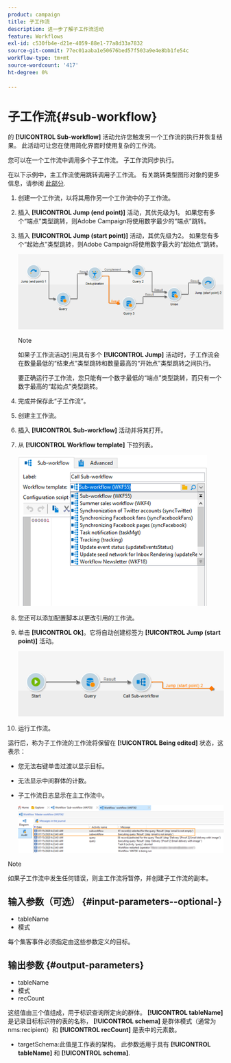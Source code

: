 ```yaml
---
product: campaign
title: 子工作流
description: 进一步了解子工作流活动
feature: Workflows
exl-id: c530fb4e-d21e-4059-88e1-77a8d33a7832
source-git-commit: 77ec01aaba1e50676bed57f503a9e4e8bb1fe54c
workflow-type: tm+mt
source-wordcount: '417'
ht-degree: 0%

---
```


# 子工作流{#sub-workflow}



的 **[!UICONTROL Sub-workflow]** 活动允许您触发另一个工作流的执行并恢复结果。 此活动可让您在使用简化界面时使用复杂的工作流。

您可以在一个工作流中调用多个子工作流。 子工作流同步执行。

在以下示例中，主工作流使用跳转调用子工作流。 有关跳转类型图形对象的更多信息，请参阅 [此部分](jump--start-point-and-end-point-.md).

1. 创建一个工作流，以将其用作另一个工作流中的子工作流。
1. 插入 **[!UICONTROL Jump (end point)]** 活动，其优先级为1。 如果您有多个“端点”类型跳转，则Adobe Campaign将使用数字最少的“端点”跳转。
1. 插入 **[!UICONTROL Jump (start point)]** 活动，其优先级为2。 如果您有多个“起始点”类型跳转，则Adobe Campaign将使用数字最大的“起始点”跳转。

   ![](assets/subworkflow_jumps.png)

   >[!NOTE]
   >
   >如果子工作流活动引用具有多个 **[!UICONTROL Jump]** 活动时，子工作流会在数量最低的“结束点”类型跳转和数量最高的“开始点”类型跳转之间执行。
   >
   >要正确运行子工作流，您只能有一个数字最低的“端点”类型跳转，而只有一个数字最高的“起始点”类型跳转。

1. 完成并保存此“子工作流”。
1. 创建主工作流。
1. 插入 **[!UICONTROL Sub-workflow]** 活动并将其打开。
1. 从 **[!UICONTROL Workflow template]** 下拉列表。

   ![](assets/subworkflow_selection.png)

1. 您还可以添加配置脚本以更改引用的工作流。
1. 单击 **[!UICONTROL Ok]**。它将自动创建标签为 **[!UICONTROL Jump (start point)]** 活动。

   ![](assets/subworkflow_outbound.png)

1. 运行工作流。

运行后，称为子工作流的工作流将保留在 **[!UICONTROL Being edited]** 状态，这表示：

* 您无法右键单击过渡以显示目标。
* 无法显示中间群体的计数。
* 子工作流日志显示在主工作流中。

   ![](assets/subworkflow_logs.png)

>[!NOTE]
>
>如果子工作流中发生任何错误，则主工作流将暂停，并创建子工作流的副本。

## 输入参数（可选） {#input-parameters--optional-}

* tableName
* 模式

每个集客事件必须指定由这些参数定义的目标。

## 输出参数 {#output-parameters}

* tableName
* 模式
* recCount

这组值由三个值组成，用于标识查询所定向的群体。 **[!UICONTROL tableName]** 是记录目标标识符的表的名称， **[!UICONTROL schema]** 是群体模式（通常为nms:recipient）和 **[!UICONTROL recCount]** 是表中的元素数。

* targetSchema:此值是工作表的架构。 此参数适用于具有 **[!UICONTROL tableName]** 和 **[!UICONTROL schema]**.
